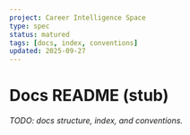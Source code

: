 ```yaml
---
project: Career Intelligence Space
type: spec
status: matured
tags: [docs, index, conventions]
updated: 2025-09-27
---
```


# Docs README (stub)
_TODO: docs structure, index, and conventions._
